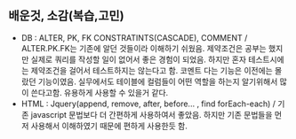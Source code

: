 ## 배운것, 소감(복습,고민)
- DB : ALTER, PK, FK CONSTRATINTS(CASCADE), COMMENT / ALTER.PK.FK는 기존에 알던 것들이라 이해하기 쉬웠음. 제약조건은 공부는 했지만 실제로 쿼리를 작성할 일이 없어서 좋은 경험이 되었음. 하지만 혼자 테스트시에는 제약조건을 걸어서 테스트하지는 않는다고 함. 코멘트 다는 기능은 이전에는 몰랐던 기능이였음. 실무에서도 테이블에 컬럼들이 어떤 역할을 하는지 알기위해서 많이 쓴다고함. 유용하게 사용할 수 있을거 같다.
- HTML : Jquery(append, remove, after, before... , find  forEach-each) / 기존 javascript 문법보다 더 간편하게 사용하여서 좋았음. 하지만 기존 문법들을 먼저 사용해서 이해하였기 때문에 편하게 사용한듯 함. 
